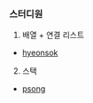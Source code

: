 ### 스터디원

1. 배열 + 연결 리스트
- <a href="https://github.com/ganadabang">hyeonsok</a>

2. 스택
- <a href="https://github.com/PAULSONG-git">psong</a>
